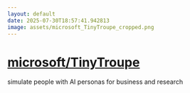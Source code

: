 ```yaml
---
layout: default
date: 2025-07-30T18:57:41.942813
image: assets/microsoft_TinyTroupe_cropped.png
---
```


# [microsoft/TinyTroupe](https://github.com/microsoft/TinyTroupe)

simulate people with AI personas for business and research
